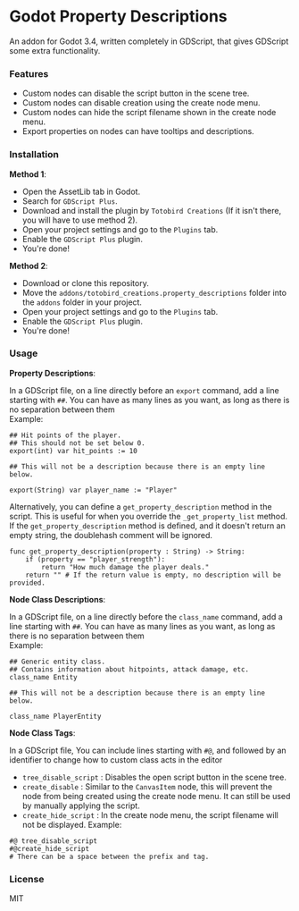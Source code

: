 # Godot Property Descriptions
An addon for Godot 3.4, written completely in GDScript, that gives GDScript some extra functionality.

### Features
- Custom nodes can disable the script button in the scene tree.
- Custom nodes can disable creation using the create node menu.
- Custom nodes can hide the script filename shown in the create node menu.
- Export properties on nodes can have tooltips and descriptions.

### Installation

__Method 1__:
- Open the AssetLib tab in Godot.
- Search for `GDScript Plus`.
- Download and install the plugin by `Totobird Creations` (If it isn't there, you will have to use method 2).
- Open your project settings and go to the `Plugins` tab.
- Enable the `GDScript Plus` plugin.
- You're done!

__Method 2__:
- Download or clone this repository.
- Move the `addons/totobird_creations.property_descriptions` folder into the `addons` folder in your project.
- Open your project settings and go to the `Plugins` tab.
- Enable the `GDScript Plus` plugin.
- You're done!

### Usage

__Property Descriptions__:

In a GDScript file, on a line directly before an `export` command, add a line starting with `##`. You can have as many lines as you want, as long as there is no separation between them<br />
Example:
```gdscript
## Hit points of the player.
## This should not be set below 0.
export(int) var hit_points := 10
```
```gdscript
## This will not be a description because there is an empty line below.

export(String) var player_name := "Player"
```
Alternatively, you can define a `get_property_description` method in the script. This is useful for when you override the `_get_property_list` method. If the `get_property_description` method is defined, and it doesn't return an empty string, the doublehash comment will be ignored.
```gdscript
func get_property_description(property : String) -> String:
	if (property == "player_strength"):
		return "How much damage the player deals."
	return "" # If the return value is empty, no description will be provided.
```

__Node Class Descriptions__:

In a GDScript file, on a line directly before the `class_name` command, add a line starting with `##`. You can have as many lines as you want, as long as there is no separation between them<br />
Example:
```gdscript
## Generic entity class.
## Contains information about hitpoints, attack damage, etc.
class_name Entity
```
```gdscript
## This will not be a description because there is an empty line below.

class_name PlayerEntity
```

__Node Class Tags__:

In a GDScript file, You can include lines starting with `#@`, and followed by an identifier to change how to custom class acts in the editor<br />
- `tree_disable_script` : Disables the open script button in the scene tree.
- `create_disable` : Similar to the `CanvasItem` node, this will prevent the node from being created using the create node menu. It can still be used by manually applying the script.
- `create_hide_script` : In the create node menu, the script filename will not be displayed.
Example:
```gdscript
#@ tree_disable_script
#@create_hide_script
# There can be a space between the prefix and tag.
```

### License
MIT
